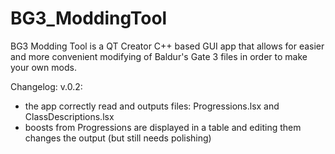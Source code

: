 # BG3_ModdingTool
BG3 Modding Tool is a QT Creator C++ based GUI app that allows for easier and more convenient modifying of Baldur's Gate 3 files in order to make your own mods. 

Changelog:
v.0.2: 
  - the app correctly read and outputs files: Progressions.lsx and ClassDescriptions.lsx
  - boosts from Progressions are displayed in a table and editing them changes the output (but still needs polishing)
